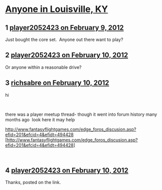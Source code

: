 # [Anyone in Louisville, KY](https://community.fantasyflightgames.com/topic/60252-anyone-in-louisville-ky/)

## 1 [player2052423 on February 9, 2012](https://community.fantasyflightgames.com/topic/60252-anyone-in-louisville-ky/?do=findComment&comment=592390)

Just bought the core set.  Anyone out there want to play?

## 2 [player2052423 on February 10, 2012](https://community.fantasyflightgames.com/topic/60252-anyone-in-louisville-ky/?do=findComment&comment=592510)

Or anyone within a reasonable drive?

## 3 [richsabre on February 10, 2012](https://community.fantasyflightgames.com/topic/60252-anyone-in-louisville-ky/?do=findComment&comment=592526)

hi

 

there was a player meetup thread- though it went into forum history many months ago  look here it may help

http://www.fantasyflightgames.com/edge_foros_discusion.asp?efid=201&efcid=4&efidt=494428 [http://www.fantasyflightgames.com/edge_foros_discusion.asp?efid=201&efcid=4&efidt=494428]

 

## 4 [player2052423 on February 10, 2012](https://community.fantasyflightgames.com/topic/60252-anyone-in-louisville-ky/?do=findComment&comment=592534)

Thanks, posted on the link.

